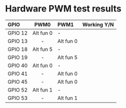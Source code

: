 # Hardware PWM test results

| GPIO    | PWM0      | PWM1      |  Working Y/N |
| :------ |:---------:|:----------|:------------:|
| GPIO 12 | Alt fun 0 | -         |              |
| GPIO 13 | -         | Alt fun 0 |              |
| GPIO 18 | Alt fun 5 | -         |              |
| GPIO 19 | -         | Alt fun 5 |              |
| GPIO 40 | Alt fun 0 | -         |              |
| GPIO 41 | -         | Alt fun 0 |              |
| GPIO 45 | -         | Alt fun 0 |              |
| GPIO 52 | Alt fun 1 | -         |              |
| GPIO 53 | -         | Alt fun 1 |              |
